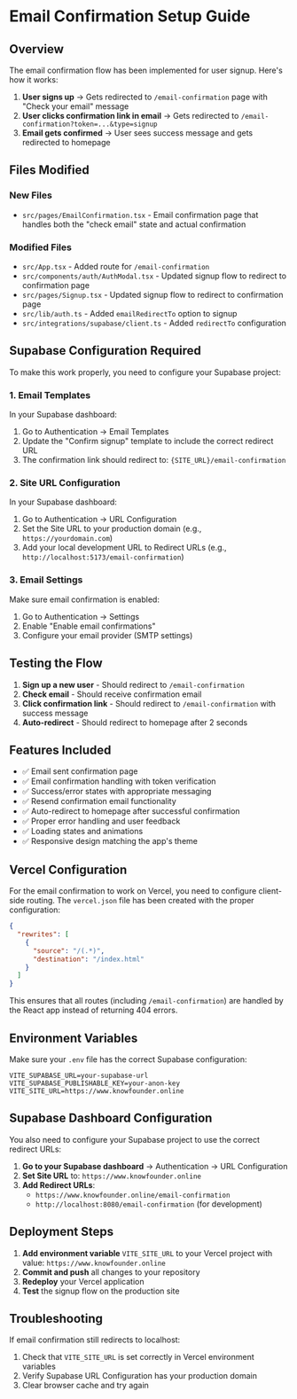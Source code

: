 # Email Confirmation Setup Guide

## Overview
The email confirmation flow has been implemented for user signup. Here's how it works:

1. **User signs up** → Gets redirected to `/email-confirmation` page with "Check your email" message
2. **User clicks confirmation link in email** → Gets redirected to `/email-confirmation?token=...&type=signup`
3. **Email gets confirmed** → User sees success message and gets redirected to homepage

## Files Modified

### New Files
- `src/pages/EmailConfirmation.tsx` - Email confirmation page that handles both the "check email" state and actual confirmation

### Modified Files
- `src/App.tsx` - Added route for `/email-confirmation`
- `src/components/auth/AuthModal.tsx` - Updated signup flow to redirect to confirmation page
- `src/pages/Signup.tsx` - Updated signup flow to redirect to confirmation page
- `src/lib/auth.ts` - Added `emailRedirectTo` option to signup
- `src/integrations/supabase/client.ts` - Added `redirectTo` configuration

## Supabase Configuration Required

To make this work properly, you need to configure your Supabase project:

### 1. Email Templates
In your Supabase dashboard:
1. Go to Authentication → Email Templates
2. Update the "Confirm signup" template to include the correct redirect URL
3. The confirmation link should redirect to: `{SITE_URL}/email-confirmation`

### 2. Site URL Configuration
In your Supabase dashboard:
1. Go to Authentication → URL Configuration
2. Set the Site URL to your production domain (e.g., `https://yourdomain.com`)
3. Add your local development URL to Redirect URLs (e.g., `http://localhost:5173/email-confirmation`)

### 3. Email Settings
Make sure email confirmation is enabled:
1. Go to Authentication → Settings
2. Enable "Enable email confirmations"
3. Configure your email provider (SMTP settings)

## Testing the Flow

1. **Sign up a new user** - Should redirect to `/email-confirmation`
2. **Check email** - Should receive confirmation email
3. **Click confirmation link** - Should redirect to `/email-confirmation` with success message
4. **Auto-redirect** - Should redirect to homepage after 2 seconds

## Features Included

- ✅ Email sent confirmation page
- ✅ Email confirmation handling with token verification
- ✅ Success/error states with appropriate messaging
- ✅ Resend confirmation email functionality
- ✅ Auto-redirect to homepage after successful confirmation
- ✅ Proper error handling and user feedback
- ✅ Loading states and animations
- ✅ Responsive design matching the app's theme

## Vercel Configuration

For the email confirmation to work on Vercel, you need to configure client-side routing. The `vercel.json` file has been created with the proper configuration:

```json
{
  "rewrites": [
    {
      "source": "/(.*)",
      "destination": "/index.html"
    }
  ]
}
```

This ensures that all routes (including `/email-confirmation`) are handled by the React app instead of returning 404 errors.

## Environment Variables

Make sure your `.env` file has the correct Supabase configuration:
```
VITE_SUPABASE_URL=your-supabase-url
VITE_SUPABASE_PUBLISHABLE_KEY=your-anon-key
VITE_SITE_URL=https://www.knowfounder.online
```

## Supabase Dashboard Configuration

You also need to configure your Supabase project to use the correct redirect URLs:

1. **Go to your Supabase dashboard** → Authentication → URL Configuration
2. **Set Site URL** to: `https://www.knowfounder.online`
3. **Add Redirect URLs**:
   - `https://www.knowfounder.online/email-confirmation`
   - `http://localhost:8080/email-confirmation` (for development)

## Deployment Steps

1. **Add environment variable** `VITE_SITE_URL` to your Vercel project with value: `https://www.knowfounder.online`
2. **Commit and push** all changes to your repository
3. **Redeploy** your Vercel application
4. **Test** the signup flow on the production site

## Troubleshooting

If email confirmation still redirects to localhost:
1. Check that `VITE_SITE_URL` is set correctly in Vercel environment variables
2. Verify Supabase URL Configuration has your production domain
3. Clear browser cache and try again
